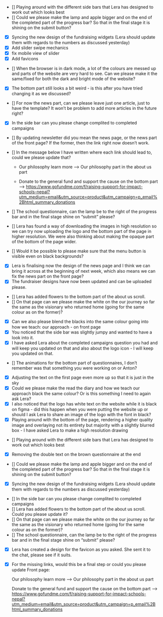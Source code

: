 - [] Playing around with the different side bars that Lera has designed to work out which looks best
- [] Could we please make the lamp and apple bigger and on the end of the completed part of the progress bar? So that in the final stage it is shining on the submit button?
- [x] Syncing the new design of the fundraising widgets (Lera should update them with regards to the numbers as discussed yesterday)
- [x] Add slider swipe mechanics
- [x] fix mobile view of slider
- [x] Add favicons
- [] When the browser is in dark mode, a lot of the colours are messed up and parts of the website are very hard to see. Can we please make it the same/fixed for both the dark and bright mode of the website?
- [x] ⁠The bottom part still looks a bit weird - is this after you have tried changing it as we discussed?
- [] ⁠For now the news part, can we please leave just one article, just to have the template? It won’t be problem to add more articles in the future right?
- [x] ⁠In the side bar can you please change complited to completed campaigns
- [] ⁠By updating newsletter did you mean the news page, or the news part of the front page? If the former, then the link right now doesn’t work.
- [] ⁠In the message below I have written where each link should lead to, could we please update that?

  - Our philosophy learn more —> Our philosophy part in the about us part

  - Donate to the general fund and support the cause on the bottom part —> https://www.gofundme.com/f/raising-support-for-impact-schools-nepal?utm_medium=email&utm_source=product&utm_campaign=p_email%2Bhtml_summary_donations

- [] ⁠The school questionnaire, can the lamp be to the right of the progress bar and in the final stage shine on “submit” please?
- [] Lera has found a way of downloading the images in high resolution so we can try now uploading the logo and the bottom part of the page in higher resolution. We were also thinking about making the opaque part of the bottom of the page wider.
- [] Would it be possible to please make sure that the menu button is visible even on black backgrounds?
- [x] Lera is finalising now the design of the news page and I think we can bring it across at the beginning of next week, which also means we can fix the news part on the front page?
- [x] The fundraiser designs have now been updated and can be uploaded please.
- [] Lera has added flowers to the bottom part of the about us scroll.
- [] On that page can we please make the white on the our journey so far the same as the visionary who returned home (going for the same colour as on the former)?
- [x] Can we also please blend the blacks into the same colour going into how we teach: our approach - on front page
- [x] You noticed that the side bar was slightly jumpy and wanted to have a look into it.
- [x] I have asked Lera about the completed campaigns question you had and will keep you updated on that and also about the logo icon - I will keep you updated on that.
- [] The animations for the bottom part of questionnaires, I don’t remember was that something you were working on or Anton?
- [x] Adjusting the text on the first page even more up so that it is just in the sky
- [x] Could we please make the read the diary and how we teach our approach black the same colour? Or is this something I need to again ask Lera?
- [x] I also noticed that the logo has white text on the website while it is black on figma - did this happen when you were putting the website up or should I ask Lera to share an image of the logo with the font in black?
- [x] Playing around with the bottom of the page, rendering a higher quality image and overlaying not its entirety but majority with a slightly blurred box - I have asked Lera to make a high resolution drawing
- [] Playing around with the different side bars that Lera has designed to work out which looks best
- [x] Removing the double text on the brown questionnaire at the end
- [] Could we please make the lamp and apple bigger and on the end of the completed part of the progress bar? So that in the final stage it is shining on the submit button?
- [x] Syncing the new design of the fundraising widgets (Lera should update them with regards to the numbers as discussed yesterday)
- [] ⁠⁠In the side bar can you please change complited to completed campaigns
- [] ⁠Lera has added flowers to the bottom part of the about us scroll. Could you please update it?
- [] ⁠On that page can we please make the white on the our journey so far the same as the visionary who returned home (going for the same colour as on the former)?
- [] ⁠The school questionnaire, can the lamp be to the right of the progress bar and in the final stage shine on “submit” please?
- [x] ⁠⁠Lera has created a design for the favicon as you asked. She sent it to the chat, please see if it suits.
- [x] ⁠For the missing links, would this be a final step or could you please update Front page:

  Our philosophy learn more —> Our philosophy part in the about us part

  Donate to the general fund and support the cause on the bottom part —> https://www.gofundme.com/f/raising-support-for-impact-schools-nepal?utm_medium=email&utm_source=product&utm_campaign=p_email%2Bhtml_summary_donations
